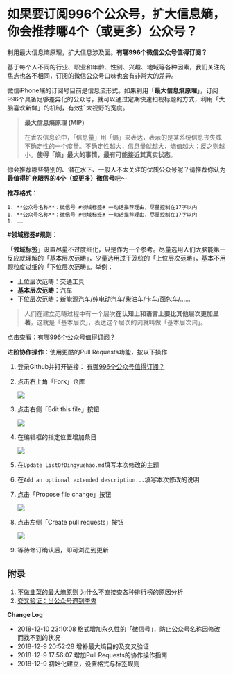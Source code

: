 # 如果要订阅996个公众号，扩大信息熵，你会推荐哪4个（或更多）公众号？

利用最大信息熵原理，扩大信息涉及面。**有哪996个微信公众号值得订阅？**

基于每个人不同的行业、职业和年龄、性别、兴趣、地域等各种因素，我们关注的焦点也各不相同，订阅的微信公众号口味也会有非常大的差异。

微信iPhone端的订阅号目前是信息流形式。如果利用「**最大信息熵原理**」，订阅996个具备足够差异化的公众号，就可以通过定期快速扫视标题的方式，利用「大脑喜欢新鲜」的机制，有效扩大视野的宽度。

> **最大信息熵原理 (MIP)**
>
> 在香农信息论中，「信息量」用「熵」来表达，表示的是某系统信息丧失或不确定性的一个度量。不确定性越大，信息量就越大，熵值越大；反之则越小。**使得「熵」最大的事情，最有可能接近其真实状态**。

你会推荐哪些特别的、潜在水下、一般人不太关注的优质公众号呢？请推荐你认为**最值得扩充眼界的4个（或更多）微信号**吧～

**推荐格式**：

```
1. **公众号名称**：微信号 #领域标签# 一句话推荐理由，尽量控制在17字以内
1. **公众号名称**：微信号 #领域标签# 一句话推荐理由，尽量控制在17字以内
1. ……
```

**#领域标签#规则：**

「**领域标签**」设置尽量不过度细化，只是作为一个参考。尽量选用人们大脑能第一反应就理解的「基本层次范畴」，少量选用过于笼统的「上位层次范畴」，基本不用颗粒度过细的「下位层次范畴」。举例：

- 上位层次范畴：交通工具
- **基本层次范畴**：汽车
- 下位层次范畴：新能源汽车/纯电动汽车/柴油车/卡车/面包车/……

> 人们在建立范畴过程中有一个层次**在认知上和语言上要比其他层次更加显著**，这就是「基本层次」，表达这个层次的词就叫做「基本层次词」。

点击查看：[有哪996个公众号值得订阅？](https://github.com/lirenchong/FollowTheWeChat/blob/master/ListOfDingyuehao.md)

**进阶协作操作**：使用更酷的Pull Requests功能，按以下操作

1. 登录Github并打开链接： [有哪996个公众号值得订阅？](https://github.com/lirenchong/FollowTheWeChat/blob/master/ListOfDingyuehao.md)

2. 点击右上角「Fork」仓库

	![](http://lirenchong.jirankeji.com/201812091936_399.png)

3. 点击右侧「Edit this file」按钮

	![](http://lirenchong.jirankeji.com/201812091751_807.png)

4. 在编辑框的指定位置增加条目

	![](http://lirenchong.jirankeji.com/201812091753_769.png)

5. 在`Update ListOfDingyuehao.md`填写本次修改的主题

6. 在`Add an optional extended description...`填写本次修改的说明

7. 点击「Propose file change」按钮

	![](http://lirenchong.jirankeji.com/201812091754_517.png)

8. 点击左侧「Create pull requests」按钮

	![](http://lirenchong.jirankeji.com/201812091754_447.png)

9. 等待修订确认后，即可浏览到更新

## 附录

1. [不做韭菜的最大熵原则](https://github.com/lirenchong/FollowTheWeChat/blob/master/MaximizingTheEntropy.md) 为什么不直接查各种排行榜的原因分析
2. [交叉验证：当公众号遇到李鬼](https://github.com/lirenchong/FollowTheWeChat/blob/master/CrossValidation.md)

**Change Log**

- 2018-12-10 23:10:08 格式增加永久性的「微信号」，防止公众号名称因修改而找不到的状况
- 2018-12-9 20:52:28 增补最大熵目的及交叉验证
- 2018-12-9 17:56:07 增加Pull Requests的协作操作指南
- 2018-12-9 初始化建立，设置格式与标签规则